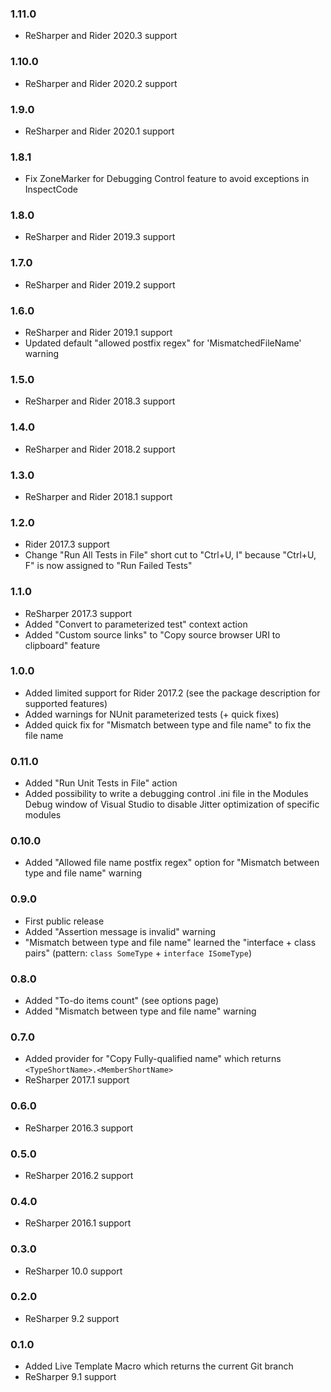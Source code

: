 ### 1.11.0 ###
- ReSharper and Rider 2020.3 support

### 1.10.0 ###
- ReSharper and Rider 2020.2 support

### 1.9.0 ###
- ReSharper and Rider 2020.1 support

### 1.8.1 ###
- Fix ZoneMarker for Debugging Control feature to avoid exceptions in InspectCode

### 1.8.0 ###
- ReSharper and Rider 2019.3 support

### 1.7.0 ###
- ReSharper and Rider 2019.2 support

### 1.6.0 ###
- ReSharper and Rider 2019.1 support
- Updated default "allowed postfix regex" for 'MismatchedFileName' warning

### 1.5.0 ###
- ReSharper and Rider 2018.3 support

### 1.4.0 ###
- ReSharper and Rider 2018.2 support

### 1.3.0 ###
- ReSharper and Rider 2018.1 support

### 1.2.0 ###
- Rider 2017.3 support
- Change "Run All Tests in File" short cut to "Ctrl+U, I" because "Ctrl+U, F" is now assigned to "Run Failed Tests"

### 1.1.0 ###
- ReSharper 2017.3 support
- Added "Convert to parameterized test" context action
- Added "Custom source links" to "Copy source browser URI to clipboard" feature

### 1.0.0 ###
- Added limited support for Rider 2017.2 (see the package description for supported features)
- Added warnings for NUnit parameterized tests (+ quick fixes)
- Added quick fix for "Mismatch between type and file name" to fix the file name

### 0.11.0 ###
- Added "Run Unit Tests in File" action
- Added possibility to write a debugging control .ini file in the Modules Debug window of Visual Studio to disable Jitter optimization of specific modules

### 0.10.0 ###
- Added "Allowed file name postfix regex" option for "Mismatch between type and file name" warning

### 0.9.0 ###
- First public release
- Added "Assertion message is invalid" warning
- "Mismatch between type and file name" learned the "interface + class pairs" (pattern: `class SomeType` + `interface ISomeType`)

### 0.8.0 ###
- Added "To-do items count" (see options page)
- Added "Mismatch between type and file name" warning

### 0.7.0 ###
- Added provider for "Copy Fully-qualified name" which returns `<TypeShortName>.<MemberShortName>`
- ReSharper 2017.1 support

### 0.6.0 ###
- ReSharper 2016.3 support

### 0.5.0 ###
- ReSharper 2016.2 support

### 0.4.0 ###
- ReSharper 2016.1 support

### 0.3.0 ###
- ReSharper 10.0 support

### 0.2.0 ###
- ReSharper 9.2 support

### 0.1.0 ###
- Added Live Template Macro which returns the current Git branch
- ReSharper 9.1 support
